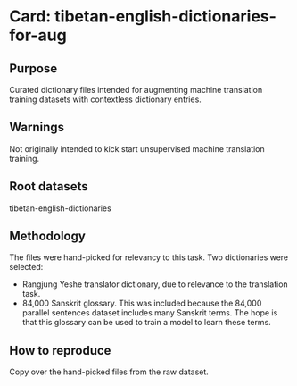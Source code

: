# Card: tibetan-english-dictionaries-for-aug

## Purpose

Curated dictionary files intended for augmenting machine translation training datasets with contextless dictionary entries.

## Warnings

Not originally intended to kick start unsupervised machine translation training.

## Root datasets

tibetan-english-dictionaries

## Methodology

The files were hand-picked for relevancy to this task. Two dictionaries were selected:

- Rangjung Yeshe translator dictionary, due to relevance to the translation task.
- 84,000 Sanskrit glossary. This was included because the 84,000 parallel sentences dataset includes many Sanskrit terms. The hope is that this glossary can be used to train a model to learn these terms.

## How to reproduce

Copy over the hand-picked files from the raw dataset.

